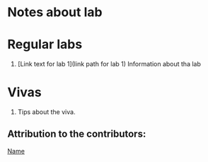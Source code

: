 # Notes about lab

# Regular labs
1. [Link text for lab 1](link path for lab 1)
    Information about tha lab

# Vivas
1. Tips about the viva.


## Attribution to the contributors:

[Name](https://github.link.of.contributer)